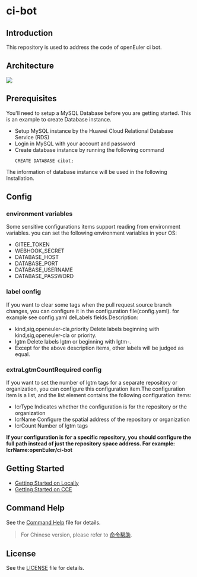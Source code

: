 # ci-bot

## Introduction

This repository is used to address the code of openEuler ci bot.

## Architecture

<img src="./docs/images/architecture.png" />

## Prerequisites

You'll need to setup a MySQL Database before you are getting started.
This is an example to create Database instance.

* Setup MySQL instance by the Huawei Cloud Relational Database Service (RDS)
* Login in MySQL with your account and password
* Create database instance by running the following command
    ```
    CREATE DATABASE cibot;
    ```
The information of database instance will be used in the following Installation.

## Config
### environment variables
Some sensitive configurations items support reading from environment variables.
you can set the following environment variables in your OS:
* GITEE_TOKEN 
* WEBHOOK_SECRET
* DATABASE_HOST 
* DATABASE_PORT
* DATABASE_USERNAME
* DATABASE_PASSWORD
### label config
If you want to clear some tags when the pull request source branch changes,
 you can configure it in the configuration file(config.yaml).
 for example see config.yaml delLabels fields.Description:
 * kind,sig,openeuler-cla,priority Delete labels beginning with kind,sig,openeuler-cla or priority. 
 * lgtm Delete labels lgtm or beginning with lgtm-.
 * Except for the above description items, other labels will be judged as equal.
### extraLgtmCountRequired config
 If you want to set the number of lgtm tags for a separate repository or organization, 
 you can configure this configuration item.The configuration item is a list, and the 
 list element contains the following configuration items:
 * lcrType Indicates whether the configuration is for the repository or the organization
 * lcrName Configure the spatial address of the repository or organization 
 * lcrCount Number of lgtm tags
 
**If your configuration is for a specific repository, you should configure the full path instead of just the repository space address. For example: lcrName:openEuler/ci-bot**

## Getting Started

* [Getting Started on Locally](deploy/locally/README.md)
* [Getting Started on CCE](deploy/cce/README.md)

## Command Help

See the [Command Help](https://gitee.com/openeuler/community/blob/master/en/sig-infrastructure/command.md) file for details.
> For Chinese version, please refer to [命令帮助](https://gitee.com/openeuler/community/blob/master/zh/sig-infrastructure/command.md).

## License

See the [LICENSE](LICENSE) file for details.


